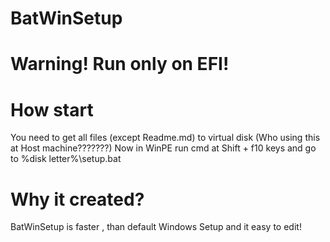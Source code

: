 # BatWinSetup
# Warning! Run only on EFI!
# How start
You need to get all files (except Readme.md) to virtual disk
(Who using this at Host machine???????)
Now in WinPE run cmd at Shift + f10 keys and go to %disk letter%\setup.bat
# Why it created?
BatWinSetup is faster , than default Windows Setup and it easy to edit!
